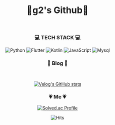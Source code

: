 <div align=center>
<h1>🎱g2's Github🎱</h1>

</br>

<h3> 💻 TECH STACK 💻</h3>

![Python](https://img.shields.io/badge/python-90BADA?style=for-the-badge&logo=python&logoColor=white)
![Flutter](https://img.shields.io/badge/flutter-819ED5?style=for-the-badge&logo=Flutter&logoColor=white)
![Kotlin](https://img.shields.io/badge/kotlin-407BBF?style=for-the-badge&logo=Kotlin&logoColor=white)
![JavaScript](https://img.shields.io/badge/JavaScript-5E64C9?style=for-the-badge&logo=JavaScript&logoColor=white)
![Mysql](https://img.shields.io/badge/mysql-535BC6?style=for-the-badge&logo=Mysql&logoColor=white)


<h3>🚀 Blog 🚀</h3></br>

[![Velog's GitHub stats](https://velog-readme-stats.vercel.app/api?name=g2g2)](https://github.com/g2g2/velog-readme-stats)
</br>

<h3>💗 Me 💗</h3>

[![Solved.ac Profile](http://mazassumnida.wtf/api/mini/generate_badge?boj=gggggsu)](https://solved.ac/gggggsu/)

![Hits](https://hits.seeyoufarm.com/api/count/incr/badge.svg?url=https%3A%2F%2Fgithub.com%2Fg2da&count_bg=%23424AFF&title_bg=%23424AFF&icon=&icon_color=%23E7E7E7&title=%F0%9F%8C%BC&edge_flat=false)

</div>

